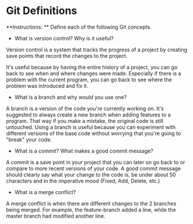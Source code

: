 # Git Definitions

**Instructions: ** Define each of the following Git concepts.

* What is version control?  Why is it useful?

Version control is a system that tracks the progress of a project by creating save points that record the changes to the project.

It's useful because by having the entire history of a project, you can go back to see when and where changes were made. Especially if there is a problem with the current program, you can go back to see where the problem was introduced and fix it.

* What is a branch and why would you use one?

A branch is a version of the code you're currently working on. It's suggested to always create a new branch when adding features to a program. That way if you make a mistake, the original code is still untouched. Using a branch is useful because you can experiment with different versions of the base code without worrying that you're going to "break" your code.

* What is a commit? What makes a good commit message?

A commit is a save point in your project that you can later on go back to or compare to more recent versions of your code. A good commit message should clearly say what your change to the code is, be under about 50 characters and in the imperative mood (Fixed, Add, Delete, etc.)

* What is a merge conflict?

A merge conflict is when there are different changes to the 2 branches being merged. For example, the feature-branch added a line, while the master branch had modified another line.
